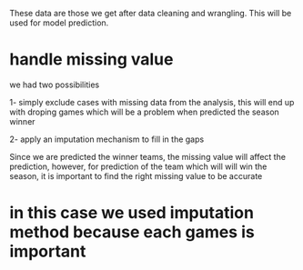 These data are those we get after data cleaning and wrangling. This will be used for model prediction. 

#  handle missing value 
 we had two possibilities
 
1- simply exclude cases with missing data from the analysis, this will end up with droping games
which will be a problem when predicted the season winner

2- apply an imputation mechanism to fill in the gaps

 Since we are predicted the winner teams, the missing value will affect the prediction, however, for 
 prediction of the team which will will win the season, it is important to find the right missing value to be accurate

# in this case we used imputation method because each games is important 
